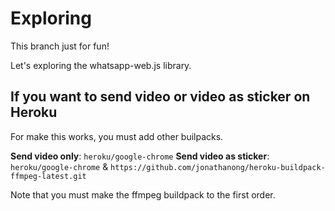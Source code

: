 # Exploring

This branch just for fun!

Let's exploring the whatsapp-web.js library.

## If you want to send video or video as sticker on Heroku

For make this works, you must add other builpacks.

**Send video only**: ```heroku/google-chrome```
**Send video as sticker**: ```heroku/google-chrome``` & ```https://github.com/jonathanong/heroku-buildpack-ffmpeg-latest.git```

Note that you must make the ffmpeg buildpack to the first order.

